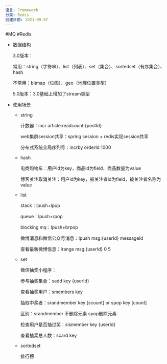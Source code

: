 ```yaml
---
语言: Framework
分类: Redis
创建日期: 2021-09-07
---
```

#MQ #Redis

-   数据结构
    
    3.0版本：
    
    常用：string（字符串）、list（列表）、set（集合）、sortedset（有序集合）、hash
    
    不常用：bitmap（位图）、geo（地理位置类型）
    
    5.0版本：3.0基础上增加了stream类型
    
-   使用场景
    
    -   string
        
        计数器：incr article:readcount:{postId}
        
        web集群session共享：spring session + redis实现session共享
        
        分布式系统全局序列号：incrby orderId 1000
        
    -   hash
        
        电商购物车：用户id为key，商品id为field，商品数量为value
        
        博客关注取消关注：用户id为key，被关注者id为field，被关注者名称为value
        
    -   list
        
        stack：lpush+lpop
        
        queue：lpush+rpop
        
        blocking mq：lpush+brpop
        
        微博消息和微信公众号消息：lpush msg:{userId} messageId
        
        查看最新微博信息：lrange msg:{userId} 0 5
        
    -   set
        
        微信抽奖小程序：
        
        参与抽奖集合：sadd key {userId}
        
        查看抽奖用户：smembers key
        
        抽取中奖者：srandmember key [scount] or spop key [count]
        
        区别：srandmember 不删除元素 spop删除元素
        
        检查用户是否抽过奖：sismember key {userId}
        
        查看抽奖总人数：scard key
        
    -   sortedset
        
        排行榜